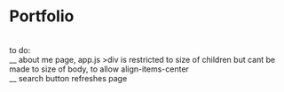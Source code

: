 # Portfolio
<br />
to do: <br />
__  about me page, app.js >div is restricted to size of children but cant be made to size of body, to allow align-items-center<br />
__  search button refreshes page <br /> 
